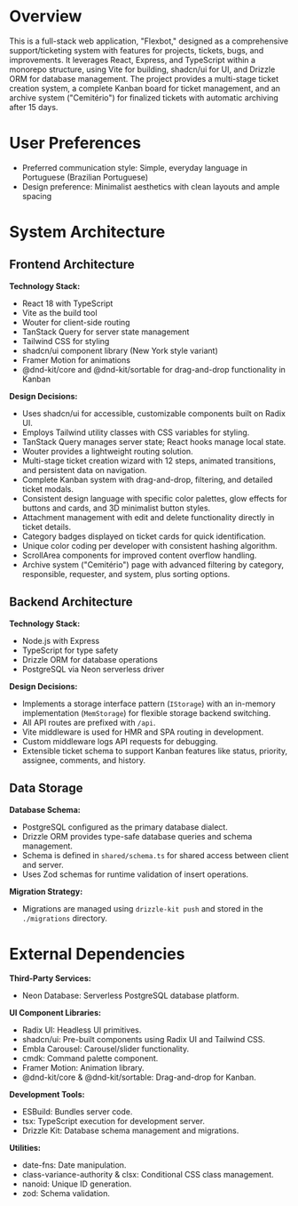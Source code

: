 # Overview

This is a full-stack web application, "Flexbot," designed as a comprehensive support/ticketing system with features for projects, tickets, bugs, and improvements. It leverages React, Express, and TypeScript within a monorepo structure, using Vite for building, shadcn/ui for UI, and Drizzle ORM for database management. The project provides a multi-stage ticket creation system, a complete Kanban board for ticket management, and an archive system ("Cemitério") for finalized tickets with automatic archiving after 15 days.

# User Preferences

- Preferred communication style: Simple, everyday language in Portuguese (Brazilian Portuguese)
- Design preference: Minimalist aesthetics with clean layouts and ample spacing

# System Architecture

## Frontend Architecture

**Technology Stack:**
- React 18 with TypeScript
- Vite as the build tool
- Wouter for client-side routing
- TanStack Query for server state management
- Tailwind CSS for styling
- shadcn/ui component library (New York style variant)
- Framer Motion for animations
- @dnd-kit/core and @dnd-kit/sortable for drag-and-drop functionality in Kanban

**Design Decisions:**
- Uses shadcn/ui for accessible, customizable components built on Radix UI.
- Employs Tailwind utility classes with CSS variables for styling.
- TanStack Query manages server state; React hooks manage local state.
- Wouter provides a lightweight routing solution.
- Multi-stage ticket creation wizard with 12 steps, animated transitions, and persistent data on navigation.
- Complete Kanban system with drag-and-drop, filtering, and detailed ticket modals.
- Consistent design language with specific color palettes, glow effects for buttons and cards, and 3D minimalist button styles.
- Attachment management with edit and delete functionality directly in ticket details.
- Category badges displayed on ticket cards for quick identification.
- Unique color coding per developer with consistent hashing algorithm.
- ScrollArea components for improved content overflow handling.
- Archive system ("Cemitério") page with advanced filtering by category, responsible, requester, and system, plus sorting options.

## Backend Architecture

**Technology Stack:**
- Node.js with Express
- TypeScript for type safety
- Drizzle ORM for database operations
- PostgreSQL via Neon serverless driver

**Design Decisions:**
- Implements a storage interface pattern (`IStorage`) with an in-memory implementation (`MemStorage`) for flexible storage backend switching.
- All API routes are prefixed with `/api`.
- Vite middleware is used for HMR and SPA routing in development.
- Custom middleware logs API requests for debugging.
- Extensible ticket schema to support Kanban features like status, priority, assignee, comments, and history.

## Data Storage

**Database Schema:**
- PostgreSQL configured as the primary database dialect.
- Drizzle ORM provides type-safe database queries and schema management.
- Schema is defined in `shared/schema.ts` for shared access between client and server.
- Uses Zod schemas for runtime validation of insert operations.

**Migration Strategy:**
- Migrations are managed using `drizzle-kit push` and stored in the `./migrations` directory.

# External Dependencies

**Third-Party Services:**
- Neon Database: Serverless PostgreSQL database platform.

**UI Component Libraries:**
- Radix UI: Headless UI primitives.
- shadcn/ui: Pre-built components using Radix UI and Tailwind CSS.
- Embla Carousel: Carousel/slider functionality.
- cmdk: Command palette component.
- Framer Motion: Animation library.
- @dnd-kit/core & @dnd-kit/sortable: Drag-and-drop for Kanban.

**Development Tools:**
- ESBuild: Bundles server code.
- tsx: TypeScript execution for development server.
- Drizzle Kit: Database schema management and migrations.

**Utilities:**
- date-fns: Date manipulation.
- class-variance-authority & clsx: Conditional CSS class management.
- nanoid: Unique ID generation.
- zod: Schema validation.